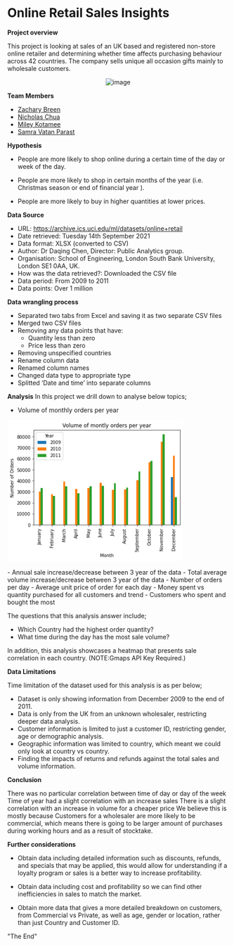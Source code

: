 # Online Retail Sales Insights

**Project overview**

This project is looking at sales of an UK based and registered non-store online retailer and determining whether time affects purchasing behaviour across 42 countries. The company sells unique all occasion gifts mainly to wholesale customers.

 <p align="center">
<img width="600" alt="image" src="https://user-images.githubusercontent.com/85004202/134448057-f02fc9bc-8f0e-4fee-8d95-02fd511d52a6.png">
 </p>

**Team Members**

- [Zachary Breen](https://github.com/chewy-program)
- [Nicholas Chua](https://github.com/nickchuasl)
- [Miley Kotamee](https://github.com/Wisdom-Miley)
- [Samra Vatan Parast](https://github.com/Samravp)


**Hypothesis**

- People are more likely to shop online during a certain time of the day or week of the day.

- People are more likely to shop in certain months of the year (i.e. Christmas season or end of financial year ).

- People are more likely to buy in higher quantities at lower prices. 

**Data Source**

- URL: https://archive.ics.uci.edu/ml/datasets/online+retail
- Date retrieved: Tuesday 14th September 2021
- Data format: XLSX (converted to CSV)
- Author: Dr Daqing Chen, Director: Public Analytics group.
- Organisation:  School of Engineering, London South Bank University, London SE1 0AA, UK.
- How was the data retrieved?: Downloaded the CSV file
- Data period: From 2009 to 2011
- Data points: Over 1 million

**Data wrangling process**

- Separated two tabs from Excel and saving it as two separate CSV files
- Merged two CSV files
- Removing any data points that have:
   - Quantity less than zero
   - Price less than zero
- Removing unspecified countries
- Rename column data
- Renamed column names
- Changed data type to appropriate type
- Splitted ‘Date and time’ into separate columns

**Analysis**
In this project we drill down to analyse below topics;

- Volume of monthly orders per year
<p align="left">
<img width="400"src="PNG - Final/Volume of Monthly Orders per Year.png"></p>
- Annual sale increase/decrease between 3 year of the data  
- Total average volume increase/decrease between 3 year of the data  
- Number of orders per day
- Average unit price of order for each day
- Money spent vs quantity purchased for all customers and trend 
- Customers who spent and bought the most

The questions that this analysis answer include;
- Which Country had the highest order quantity?
- What time during the day has the most sale volume?

In addition, this analysis showcases a heatmap that presents sale correlation in each country. (NOTE:Gmaps API Key Required.)

**Data Limitations**

Time limitation of the dataset used for this analysis is as per below;
- Dataset is only showing information from December 2009 to the end of 2011.
- Data is only from the UK from an unknown wholesaler, restricting deeper data analysis.
- Customer information is limited to just a customer ID, restricting gender, age or demographic analysis.
- Geographic information was limited to country, which meant we could only look at country vs country.
- Finding the impacts of returns and refunds against the total sales and volume information. 

**Conclusion**

There was no particular correlation between time of day or day of the week
Time of year had a slight correlation with an increase sales 
There is a slight correlation with an increase in volume for a cheaper price 
We believe this is mostly because Customers for a wholesaler are more likely to be commercial, which means there is going to be larger amount of purchases during working hours and as a result of stocktake. 

**Further considerations**

- Obtain data including detailed information such as discounts, refunds, and specials that may be applied, this would allow for understanding if a loyalty program or sales is a better way to increase profitability. 

- Obtain data including cost and profitability so we can find other inefficiencies in sales to match the market. 

- Obtain more data that gives a more detailed breakdown on customers, from Commercial vs Private, as well as age, gender or location, rather than just Country and Customer ID.

"The End"
